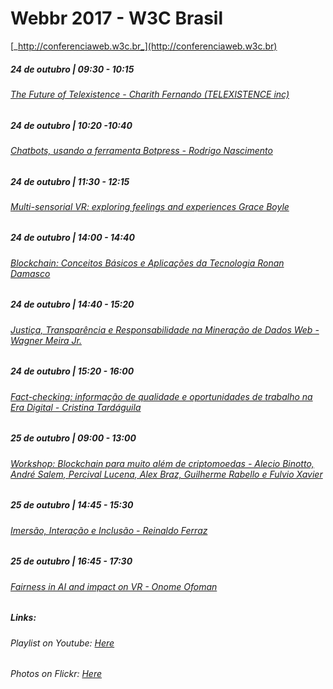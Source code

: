 # Webbr 2017 - W3C Brasil
[_http://conferenciaweb.w3c.br_](http://conferenciaweb.w3c.br)

##### 24 de outubro | 09:30 - 10:15 
###### [The Future of Telexistence - Charith Fernando (TELEXISTENCE inc)](/lectures/thefutureoftelexistence.md)

##### 24 de outubro | 10:20 -10:40 
###### [Chatbots, usando a ferramenta Botpress - Rodrigo Nascimento](/lectures/chatbots.md)

##### 24 de outubro | 11:30 - 12:15
###### [Multi-sensorial VR: exploring feelings and experiences Grace Boyle](/lectures/multisensorialvr.md)

##### 24 de outubro | 14:00 - 14:40
###### [Blockchain: Conceitos Básicos e Aplicações da Tecnologia Ronan Damasco](/lectures/blockchain.md)

##### 24 de outubro | 14:40 - 15:20 
###### [Justiça, Transparência e Responsabilidade na Mineração de Dados Web - Wagner Meira Jr.](/lectures/mineracaodedadosweb.md)

##### 24 de outubro | 15:20 - 16:00
###### [Fact-checking: informação de qualidade e oportunidades de trabalho na Era Digital - Cristina Tardáguila](/lectures/factchecking.md)

##### 25 de outubro | 09:00 - 13:00
###### [Workshop: Blockchain para muito além de criptomoedas - Alecio Binotto, André Salem, Percival Lucena,	Alex Braz, Guilherme Rabello e Fulvio Xavier](/lectures/blockchain02.md)

##### 25 de outubro | 14:45 - 15:30 
###### [Imersão, Interação e Inclusão - Reinaldo Ferraz](/lectures/imersaointeracaoinclusao.md)

##### 25 de outubro | 16:45 - 17:30 
###### [Fairness in AI and impact on VR - Onome Ofoman](/lectures/fairnessinaiandimpactonvr.md)

##### Links:
###### Playlist on Youtube: [Here](https://www.youtube.com/watch?v=JBcGj9gabj4&list=PLQq8-9yVHyOZu6cL4vwbnMzCJC6F22Wge)
###### Photos on Flickr: [Here](https://www.flickr.com/photos/nicbr/sets/72157674092273191)